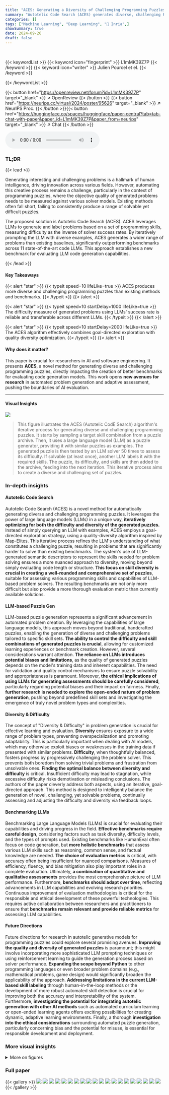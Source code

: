 ```yaml
---
title: "ACES: Generating a Diversity of Challenging Programming Puzzles with Autotelic Generative Models"
summary: "Autotelic Code Search (ACES) generates diverse, challenging Python programming puzzles by iteratively using LLM-generated semantic descriptors and measuring puzzle difficulty via LLM solver success ra..."
categories: []
tags: ["Machine Learning", "Deep Learning", "🏢 Inria",]
showSummary: true
date: 2024-09-26
draft: false
---
```


<br>

{{< keywordList >}}
{{< keyword icon="fingerprint" >}} L1mMK39Z7P {{< /keyword >}}
{{< keyword icon="writer" >}} Julien Pourcel et el. {{< /keyword >}}
 
{{< /keywordList >}}

{{< button href="https://openreview.net/forum?id=L1mMK39Z7P" target="_blank" >}}
↗ OpenReview
{{< /button >}}
{{< button href="https://neurips.cc/virtual/2024/poster/95626" target="_blank" >}}
↗ NeurIPS Proc.
{{< /button >}}{{< button href="https://huggingface.co/spaces/huggingface/paper-central?tab=tab-chat-with-paper&paper_id=L1mMK39Z7P&paper_from=neurips" target="_blank" >}}
↗ Chat
{{< /button >}}



<audio controls>
    <source src="https://ai-paper-reviewer.com/L1mMK39Z7P/podcast.wav" type="audio/wav">
    Your browser does not support the audio element.
</audio>


### TL;DR


{{< lead >}}

Generating interesting and challenging problems is a hallmark of human intelligence, driving innovation across various fields.  However, automating this creative process remains a challenge, particularly in the context of programming puzzles, where the objective quality of generated problems needs to be measured against various solver models.  Existing methods often fall short, failing to consistently produce a range of solvable yet difficult puzzles.



The proposed solution is Autotelic Code Search (ACES). ACES leverages LLMs to generate and label problems based on a set of programming skills, measuring difficulty as the inverse of solver success rates. By iteratively prompting the LLM with diverse examples, ACES generates a wider range of problems than existing baselines, significantly outperforming benchmarks across 11 state-of-the-art code LLMs.  This approach establishes a new benchmark for evaluating LLM code generation capabilities. 

{{< /lead >}}


#### Key Takeaways

{{< alert "star" >}}
{{< typeit speed=10 lifeLike=true >}} ACES produces more diverse and challenging programming puzzles than existing methods and benchmarks. {{< /typeit >}}
{{< /alert >}}

{{< alert "star" >}}
{{< typeit speed=10 startDelay=1000 lifeLike=true >}} The difficulty measure of generated problems using LLMs' success rate is reliable and transferable across different LLMs. {{< /typeit >}}
{{< /alert >}}

{{< alert "star" >}}
{{< typeit speed=10 startDelay=2000 lifeLike=true >}} The ACES algorithm effectively combines goal-directed exploration with quality diversity optimization. {{< /typeit >}}
{{< /alert >}}

#### Why does it matter?
This paper is crucial for researchers in AI and software engineering.  It presents **ACES**, a novel method for generating diverse and challenging programming puzzles, directly impacting the creation of better benchmarks for evaluating code generation models. This work opens **new avenues for research** in automated problem generation and adaptive assessment, pushing the boundaries of AI evaluation.

------
#### Visual Insights



![](https://ai-paper-reviewer.com/L1mMK39Z7P/figures_1_1.jpg)

> This figure illustrates the ACES (Autotelic CodE Search) algorithm's iterative process for generating diverse and challenging programming puzzles.  It starts by sampling a target skill combination from a puzzle archive.  Then, it uses a large language model (LLM) as a puzzle generator, providing it with similar puzzles as examples. The generated puzzle is then tested by an LLM solver 50 times to assess its difficulty.  If solvable (at least once), another LLM labels it with the required skills. The puzzle, its difficulty, and skills are then added to the archive, feeding into the next iteration.  This iterative process aims to create a diverse and challenging set of puzzles.







### In-depth insights


#### Autotelic Code Search
Autotelic Code Search (ACES) is a novel method for automatically generating diverse and challenging programming puzzles.  It leverages the power of large language models (LLMs) in a unique way, **iteratively optimizing for both the difficulty and diversity of the generated puzzles.**  Instead of simply querying an LLM with examples, ACES employs a goal-directed exploration strategy, using a quality-diversity algorithm inspired by Map-Elites.  This iterative process refines the LLM's understanding of what constitutes a challenging puzzle, resulting in problems that are significantly harder to solve than existing benchmarks.  The system's use of LLM-generated semantic descriptors to represent the skills needed for problem solving ensures a more nuanced approach to diversity, moving beyond simply evaluating code length or structure.  **This focus on skill diversity is crucial in creating a well-rounded and comprehensive set of puzzles**, suitable for assessing various programming skills and capabilities of LLM-based problem solvers.  The resulting benchmarks are not only more difficult but also provide a more thorough evaluation metric than currently available solutions.

#### LLM-based Puzzle Gen
LLM-based puzzle generation represents a significant advancement in automated problem creation. By leveraging the capabilities of large language models, this approach moves beyond traditional, handcrafted puzzles, enabling the generation of diverse and challenging problems tailored to specific skill sets.  **The ability to control the difficulty and skill combinations of generated puzzles is crucial**, allowing for customized learning experiences or benchmark creation.  However, several considerations warrant attention.  **The reliance on LLMs introduces potential biases and limitations**, as the quality of generated puzzles depends on the model's training data and inherent capabilities. The need for validation and quality control mechanisms to ensure puzzle solvability and appropriateness is paramount.  Moreover, **the ethical implications of using LLMs for generating assessments should be carefully considered**, particularly regarding potential biases and their impact on fairness. Finally, **further research is needed to explore the open-ended nature of problem generation**, pushing beyond predefined skill sets and investigating the emergence of truly novel problem types and complexities.

#### Diversity & Difficulty
The concept of "Diversity & Difficulty" in problem generation is crucial for effective learning and evaluation.  **Diversity** ensures exposure to a wide range of problem types, preventing overspecialization and promoting adaptability.  This is particularly important when dealing with AI models, which may otherwise exploit biases or weaknesses in the training data if presented with similar problems. **Difficulty**, when thoughtfully balanced, fosters progress by progressively challenging the problem solver. This prevents both boredom from solving trivial problems and frustration from unsolvable ones.  **Finding the optimal balance between diversity and difficulty** is critical.  Insufficient difficulty may lead to stagnation, while excessive difficulty risks demotivation or misleading conclusions. The authors of the paper cleverly address both aspects, using an iterative, goal-directed approach. This method is designed to intelligently balance the generation of novel, challenging, yet solvable problems, continually assessing and adjusting the difficulty and diversity via feedback loops.

#### Benchmarking LLMs
Benchmarking Large Language Models (LLMs) is crucial for evaluating their capabilities and driving progress in the field.  **Effective benchmarks require careful design**, considering factors such as task diversity, difficulty levels, and the types of prompts used.  Existing benchmarks like HumanEval often focus on code generation, but **more holistic benchmarks** that assess various LLM skills such as reasoning, common sense, and factual knowledge are needed.  **The choice of evaluation metrics** is critical, with accuracy often being insufficient for nuanced comparisons.  Measures of efficiency, fluency, and bias mitigation also play important roles in a complete evaluation.  Ultimately, **a combination of quantitative and qualitative assessments** provides the most comprehensive picture of LLM performance.  Furthermore, **benchmarks should adapt over time**, reflecting advancements in LLM capabilities and evolving research priorities.  Continuous improvement of evaluation methodologies is critical for the responsible and ethical development of these powerful technologies.  This requires active collaboration between researchers and practitioners to ensure that **benchmarks remain relevant and provide reliable metrics** for assessing LLM capabilities.

#### Future Directions
Future directions for research in autotelic generative models for programming puzzles could explore several promising avenues.  **Improving the quality and diversity of generated puzzles** is paramount; this might involve incorporating more sophisticated LLM prompting techniques or using reinforcement learning to guide the generation process based on solver performance.  **Expanding the scope beyond Python** to other programming languages or even broader problem domains (e.g., mathematical problems, game design) would significantly broaden the applicability of the approach.  **Addressing limitations in the current LLM-based skill labeling** through human-in-the-loop methods or the development of more robust automated skill detection is crucial for improving both the accuracy and interpretability of the system.  Furthermore, **investigating the potential for integrating autotelic generation with other AI methods** such as automated curriculum learning or open-ended learning agents offers exciting possibilities for creating dynamic, adaptive learning environments.  Finally, a thorough **investigation into the ethical considerations** surrounding automated puzzle generation, particularly concerning bias and the potential for misuse, is essential for responsible development and deployment.


### More visual insights

<details>
<summary>More on figures
</summary>


![](https://ai-paper-reviewer.com/L1mMK39Z7P/figures_3_1.jpg)

> This figure compares the performance of ACES and its variants against other baselines in terms of both diversity and difficulty of generated programming puzzles. The top row shows the diversity across different metrics: semantic diversity (number of unique skill combinations), embedding diversity using two different embedding models (codet5p and deepseek-coder-1.3b). The bottom row shows the fitness (difficulty) metrics: average fitness over the last 160 generations, QD-score (a quality-diversity measure), and the overall distribution of fitness values across all generated puzzles.  The results consistently demonstrate that ACES and its variants generate more diverse and more challenging puzzles than the baselines.


![](https://ai-paper-reviewer.com/L1mMK39Z7P/figures_6_1.jpg)

> This figure presents a comprehensive comparison of ACES and other baselines across multiple metrics. The top row displays diversity metrics, starting with semantic diversity (a), which measures the unique combinations of programming skills used across the generated puzzles.  It then shows embedding diversity using two different models: codet5p (b) and deepseek-coder-1.3b (c). The bottom row focuses on the fitness (difficulty) of the puzzles. (d) shows the average fitness of valid puzzles generated in the last 160 generations, (e) shows the quality-diversity score (a combined metric of diversity and quality), and (f) presents distributions of fitness values across all generated archives. The results demonstrate that ACES variants outperform the baselines in terms of both diversity and difficulty.


![](https://ai-paper-reviewer.com/L1mMK39Z7P/figures_8_1.jpg)

> This figure displays the results of the experiments comparing ACES with other baselines in terms of diversity and difficulty of the generated puzzles.  The first row shows the diversity of generated puzzles in terms of semantic diversity, embedding diversity using two different models (codet5p and deepseek-coder-1.3b). The second row shows the average fitness (difficulty) of the puzzles, the quality-diversity score, and the distribution of fitness values in the archives. The results show that ACES variants consistently outperform other baselines across all metrics.


![](https://ai-paper-reviewer.com/L1mMK39Z7P/figures_15_1.jpg)

> This figure compares the performance of ACES against other baselines in terms of diversity and difficulty of generated puzzles.  The top row shows three different diversity metrics: semantic diversity, embedding diversity using codet5p, and embedding diversity using deepseek-coder-1.3b.  The bottom row shows three different fitness metrics: average fitness, QD-score, and distributions of fitness values. The results demonstrate that ACES consistently outperforms other methods across all metrics, indicating its superior ability to generate diverse and challenging puzzles.


![](https://ai-paper-reviewer.com/L1mMK39Z7P/figures_16_1.jpg)

> This figure compares the performance of ACES against several baseline methods across various metrics related to diversity and difficulty of generated programming puzzles.  The top row shows diversity metrics: (a) counts unique skill combinations, (b) uses codet5p embeddings, and (c) uses deepseek-coder-1.3b embeddings. The bottom row shows difficulty metrics: (d) average fitness (difficulty) over the last 160 generated puzzles, (e) Quality Diversity score (a combined diversity and difficulty measure), and (f) distributions of puzzle fitness across the whole generated dataset.  The results demonstrate that ACES produces more diverse and more challenging puzzles compared to the baseline methods.


![](https://ai-paper-reviewer.com/L1mMK39Z7P/figures_17_1.jpg)

> This figure presents a comparison of ACES and its variants against several baselines (ELM, ELM-CVT, StaticGen) in terms of diversity and difficulty of generated programming puzzles.  The top row shows diversity metrics: semantic diversity (number of unique skill combinations), embedding diversity using two different embedding models (codet5p and deepseek-coder-1.3b). The bottom row displays fitness metrics: average fitness (difficulty), Quality Diversity (QD) score (a combined measure of diversity and difficulty), and distributions of fitness scores across all generated puzzles.  The results demonstrate that ACES variants significantly outperform the baselines in all aspects, generating puzzles that are both more diverse and more challenging.


![](https://ai-paper-reviewer.com/L1mMK39Z7P/figures_18_1.jpg)

> This figure shows a comparison of ACES and several baseline methods across various metrics related to diversity and difficulty of generated programming puzzles. The first row displays the diversity of generated puzzles, comparing semantic diversity (number of unique skill combinations), and embedding diversity using two different embedding models (codet5p and deepseek-coder-1.3b). The second row focuses on the difficulty (fitness) of the generated puzzles, presenting average fitness, Quality-Diversity (QD) score, and the distributions of fitness scores across all generated puzzles. In all metrics, ACES variants outperform baseline methods, demonstrating their superior ability to produce more diverse and challenging programming puzzles.


![](https://ai-paper-reviewer.com/L1mMK39Z7P/figures_19_1.jpg)

> This figure compares the performance of ACES against several baseline methods across multiple metrics. The top row shows diversity metrics: semantic diversity (number of unique skill combinations), and embedding diversity (using two different embedding models). The bottom row shows fitness metrics: average fitness (difficulty), quality diversity score (QD-score, a combined measure of diversity and difficulty), and distributions of fitness scores across the generated puzzles. The results demonstrate that ACES generates more diverse and more challenging puzzles than baselines methods.


![](https://ai-paper-reviewer.com/L1mMK39Z7P/figures_20_1.jpg)

> This figure compares the performance of ACES and its variants against several baselines in terms of puzzle diversity and difficulty. The first row shows diversity metrics across different methods: semantic diversity (the number of unique skill combinations), embedding diversity (using codet5p and deepseek-coder-1.3b models), showing ACES variants generate more diverse puzzles than baseline methods. The second row illustrates the fitness (difficulty) of generated puzzles: average fitness (difficulty score), quality-diversity score, and the fitness distribution across the archives. Again, ACES variants demonstrate superior performance, producing more challenging and diverse puzzles.


![](https://ai-paper-reviewer.com/L1mMK39Z7P/figures_23_1.jpg)

> The figure shows the evolution of the quality-diversity (QD) score over the number of puzzles generated for different algorithms.  ACES-ELM consistently outperforms other methods, demonstrating its superior ability to generate diverse and high-quality puzzles. The inclusion of larger LLMs (Llama-405B and Mistral Large-2) in the ACES-ELM algorithm further enhances its performance, showcasing the scalability of the method. The shaded regions represent the standard deviation across multiple runs, indicating the algorithm's robustness.


![](https://ai-paper-reviewer.com/L1mMK39Z7P/figures_23_2.jpg)

> This figure shows the distribution of puzzle difficulties over 40 generations of the ACES algorithm.  The y-axis represents the number of puzzles, and the x-axis represents the generation number. The area chart displays the distribution of puzzles across ten difficulty deciles (0-10, 10-20,..., 90-100). The chart visualizes how the difficulty distribution of generated puzzles changes over time during the ACES algorithm's iterative process. This allows for an analysis of whether the algorithm successfully generates more challenging puzzles across generations.


![](https://ai-paper-reviewer.com/L1mMK39Z7P/figures_24_1.jpg)

> This figure demonstrates the superior performance of ACES (Autotelic CodE Search) and its variant ACES-ELM compared to other baselines (ELM, ELM-CVT, StaticGen) in generating diverse and challenging programming puzzles.  The top row shows the diversity metrics across different methods: semantic diversity (number of unique skill combinations), and embedding diversity using two different embedding models (codet5p and deepseek-coder-1.3b). The bottom row displays fitness metrics: average fitness, quality-diversity (QD) score, and the distribution of fitness values across all generated puzzles.  In all aspects, ACES and ACES-ELM outperform the baselines.


![](https://ai-paper-reviewer.com/L1mMK39Z7P/figures_25_1.jpg)

> This figure compares the performance of ACES against several baseline methods in generating programming puzzles.  The top row shows the diversity of generated puzzles across different metrics: semantic diversity (number of unique skill combinations), and embedding diversity in two different embedding spaces (codet5p and deepseek-coder-1.3b). The bottom row shows the quality of generated puzzles, measured by average fitness (difficulty), quality diversity score (QD-score), and the distribution of fitness values across the entire set of generated puzzles.  The results demonstrate that ACES and its variants significantly outperform the baselines in terms of both the diversity and the difficulty of the generated puzzles.


![](https://ai-paper-reviewer.com/L1mMK39Z7P/figures_26_1.jpg)

> This figure displays the correlation between the difficulty scores of puzzles used as few-shot examples and the difficulty scores of the puzzles generated based on those examples, for different algorithms (ACES-ELM, ACES, ELM, ELM-CVT, and RandomGen). Each plot shows a scatter plot with a linear regression line. The R-squared value (R2) for each regression line indicates the goodness of fit, showing how well the linear model explains the variance in the data.  The x-axis represents the difficulty score of the original puzzles, and the y-axis represents the difficulty score of the newly generated puzzles.  The diagonal line represents a perfect correlation (x=y). Deviations from the diagonal line suggest that the algorithms don't perfectly preserve difficulty when generating new puzzles from old ones. The R2 values suggest that the degree of correlation varies across the algorithms, with some showing a stronger relationship between original and generated puzzle difficulties than others.


![](https://ai-paper-reviewer.com/L1mMK39Z7P/figures_27_1.jpg)

> The figure shows the evolution of the distance to target skills over time for two different algorithms: ACES-ELM and ACES. The x-axis represents the number of puzzles generated, and the y-axis represents the distance to the target skills. The shaded area represents the standard deviation. The figure shows that both algorithms are able to reduce the distance to the target skills over time, but ACES-ELM is able to reduce the distance more quickly than ACES. This suggests that ACES-ELM is a more efficient algorithm for generating diverse and challenging programming puzzles.


![](https://ai-paper-reviewer.com/L1mMK39Z7P/figures_28_1.jpg)

> This figure compares the performance of ACES and several baseline methods across various metrics related to diversity and difficulty of generated programming puzzles.  The top row shows different measures of diversity: semantic diversity (number of unique skill combinations), and embedding diversity (using two different embedding models). The bottom row shows metrics related to difficulty: average fitness (a measure of difficulty inversely related to success rate), Quality Diversity score (a combined measure of diversity and difficulty), and distributions of fitness scores.  The results indicate that ACES consistently outperforms baseline methods in both diversity and difficulty.


</details>






### Full paper

{{< gallery >}}
<img src="https://ai-paper-reviewer.com/L1mMK39Z7P/1.png" class="grid-w50 md:grid-w33 xl:grid-w25" />
<img src="https://ai-paper-reviewer.com/L1mMK39Z7P/2.png" class="grid-w50 md:grid-w33 xl:grid-w25" />
<img src="https://ai-paper-reviewer.com/L1mMK39Z7P/3.png" class="grid-w50 md:grid-w33 xl:grid-w25" />
<img src="https://ai-paper-reviewer.com/L1mMK39Z7P/4.png" class="grid-w50 md:grid-w33 xl:grid-w25" />
<img src="https://ai-paper-reviewer.com/L1mMK39Z7P/5.png" class="grid-w50 md:grid-w33 xl:grid-w25" />
<img src="https://ai-paper-reviewer.com/L1mMK39Z7P/6.png" class="grid-w50 md:grid-w33 xl:grid-w25" />
<img src="https://ai-paper-reviewer.com/L1mMK39Z7P/7.png" class="grid-w50 md:grid-w33 xl:grid-w25" />
<img src="https://ai-paper-reviewer.com/L1mMK39Z7P/8.png" class="grid-w50 md:grid-w33 xl:grid-w25" />
<img src="https://ai-paper-reviewer.com/L1mMK39Z7P/9.png" class="grid-w50 md:grid-w33 xl:grid-w25" />
<img src="https://ai-paper-reviewer.com/L1mMK39Z7P/10.png" class="grid-w50 md:grid-w33 xl:grid-w25" />
<img src="https://ai-paper-reviewer.com/L1mMK39Z7P/11.png" class="grid-w50 md:grid-w33 xl:grid-w25" />
<img src="https://ai-paper-reviewer.com/L1mMK39Z7P/12.png" class="grid-w50 md:grid-w33 xl:grid-w25" />
<img src="https://ai-paper-reviewer.com/L1mMK39Z7P/13.png" class="grid-w50 md:grid-w33 xl:grid-w25" />
<img src="https://ai-paper-reviewer.com/L1mMK39Z7P/14.png" class="grid-w50 md:grid-w33 xl:grid-w25" />
<img src="https://ai-paper-reviewer.com/L1mMK39Z7P/15.png" class="grid-w50 md:grid-w33 xl:grid-w25" />
<img src="https://ai-paper-reviewer.com/L1mMK39Z7P/16.png" class="grid-w50 md:grid-w33 xl:grid-w25" />
<img src="https://ai-paper-reviewer.com/L1mMK39Z7P/17.png" class="grid-w50 md:grid-w33 xl:grid-w25" />
<img src="https://ai-paper-reviewer.com/L1mMK39Z7P/18.png" class="grid-w50 md:grid-w33 xl:grid-w25" />
<img src="https://ai-paper-reviewer.com/L1mMK39Z7P/19.png" class="grid-w50 md:grid-w33 xl:grid-w25" />
<img src="https://ai-paper-reviewer.com/L1mMK39Z7P/20.png" class="grid-w50 md:grid-w33 xl:grid-w25" />
{{< /gallery >}}